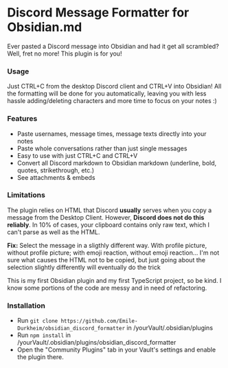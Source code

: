 # Discord Message Formatter for Obsidian.md
Ever pasted a Discord message into Obsidian and had it get all scrambled? Well, fret no more! This plugin is for you!

### Usage
Just CTRL+C from the desktop Discord client and CTRL+V into Obsidian! All the formatting will be done for you automatically, leaving you with less hassle adding/deleting characters and more time to focus on your notes :)

### Features
- Paste usernames, message times, message texts directly into your notes
- Paste whole conversations rather than just single messages
- Easy to use with just CTRL+C and CTRL+V
- Convert all Discord markdown to Obsidian markdown (underline, bold, quotes, strikethrough, etc.)
- See attachments & embeds

### Limitations
The plugin relies on HTML that Discord **usually** serves when you copy a message from the Desktop Client. However, **Discord does not do this reliably**. In 10% of cases, your clipboard contains only raw text, which I can't parse as well as the HTML.

**Fix:** Select the message in a sligthly different way. With profile picture, without profile picture; with emoji reaction, without emoji reaction... I'm not sure what causes the HTML not to be copied, but just going about the selection slightly differently will eventually do the trick

This is my first Obsidian plugin and my first TypeScript project, so be kind. I know some portions of the code are messy and in need of refactoring.

### Installation

- Run `git clone https://github.com/Emile-Durkheim/obsidian_discord_formatter` in /yourVault/.obsidian/plugins
- Run `npm install` in /yourVault/.obsidian/plugins/obsidian_discord_formatter
- Open the "Community Plugins" tab in your Vault's settings and enable the plugin there.
